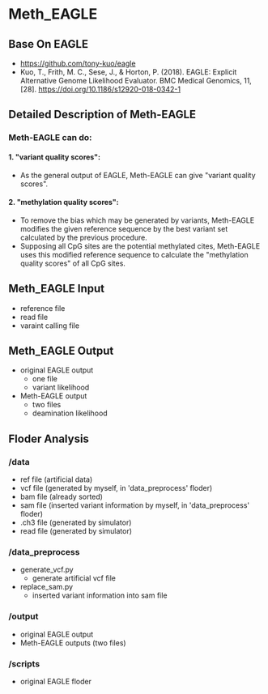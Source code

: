 # Meth_EAGLE

## Base On EAGLE
* https://github.com/tony-kuo/eagle
* Kuo, T., Frith, M. C., Sese, J., & Horton, P. (2018). EAGLE: Explicit Alternative Genome Likelihood Evaluator. BMC Medical Genomics, 11, [28]. https://doi.org/10.1186/s12920-018-0342-1

## Detailed Description of Meth-EAGLE
### Meth-EAGLE can do:
#### 1. "variant quality scores":
* As the general output of EAGLE, Meth-EAGLE can give "variant quality scores".
#### 2. "methylation quality scores":
* To remove the bias which may be generated by variants, Meth-EAGLE modifies the given reference sequence by the best variant set calculated by the previous procedure.
* Supposing all CpG sites are the potential methylated cites, Meth-EAGLE uses this modified reference sequence to calculate the "methylation quality scores" of all CpG sites.

## Meth_EAGLE Input
* reference file
* read file
* varaint calling file

## Meth_EAGLE Output
* original EAGLE output
    * one file 
    * variant likelihood
* Meth-EAGLE output
    * two files
    * deamination likelihood

## Floder Analysis
### /data
  * ref file (artificial data)
  * vcf file (generated by myself, in 'data_preprocess' floder)
  * bam file (already sorted)
  * sam file (inserted variant information by myself, in 'data_preprocess' floder)
  * .ch3 file (generated by simulator)
  * read file (generated by simulator)
### /data_preprocess
  * generate_vcf.py
    * generate artificial vcf file
  * replace_sam.py
    * inserted variant information into sam file
### /output
  * original EAGLE output
  * Meth-EAGLE outputs (two files)
### /scripts
  * original EAGLE floder
